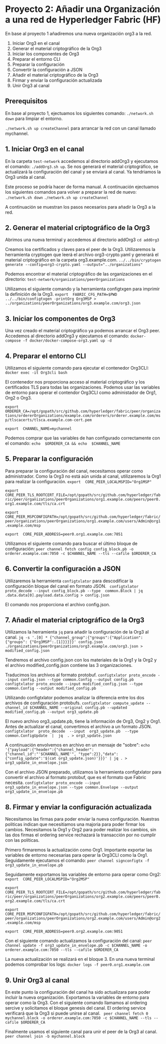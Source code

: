 ﻿

# Proyecto 2: Añadir una Organización a una red de Hyperledger Fabric (HF)

En base al proyecto 1 añadiremos una nueva organización org3 a la red.

1. Iniciar Org3 en el canal
2. Generar el material criptográfico de la Org3
3. Iniciar los componentes de Org3
4. Preparar el entorno CLI
5. Preparar la configuración
6. Convertir la configuración a JSON
7. Añadir el material criptográfico de la Org3
8. Firmar y enviar la configuración actualizada
9. Unir Org3 al canal

## Prerequisitos

En base al proyecto 1, ejectuamos los siguientes comando: 
`./network.sh down` para limpiar el entorno.

`./network.sh up createChannel` para arrancar la red con un canal llamado mychannel.


## 1. Iniciar Org3 en el canal

En la carpeta `test-network` accedemos al directorio addOrg3 y ejecutamos el comando: `./addOrg3.sh up`. Se nos generará el material criptográfico, se actualizará la configuración del canal y se enviará al canal. Ya tendriamos la Org3 unida al canal. 

Este proceso se podría hacer de forma manual. A continuación ejectuamos los siguientes comandos para volver a preparar la red de nuevo: 
`./network.sh down`
`./network.sh up createChannel`

A continuación se muestran los pasos necesarios para añadir la Org3 a la red.

## 2. Generar el material criptográfico de la Org3

Abrimos una nueva terminal y accedemos al directorio addOrg3
`cd addOrg3`

Creamos loa certificados y claves para el peer de la Org3. Utilizaremos la herramienta cryptogen que leerá el archivo org3-crypto.yaml y generará el material criptográfico en la carpeta org3.example.com.
`../../bin/cryptogen generate --config=org3-crypto.yaml --output="../organizations"`

Podemos encontrar el material criptográfico de las organizaciones en el directorio: 
`test-network/organizations/peerOrganizations`

Utilizamos el siguiente comando y la herramienta configtxgen para imprimir la definición de la Org3.
`export  FABRIC_CFG_PATH=$PWD  
../../bin/configtxgen -printOrg Org3MSP > ../organizations/peerOrganizations/org3.example.com/org3.json`

## 3. Iniciar los componentes de Org3
Una vez creado el material criptográfico ya podemos arrancar el Org3 peer. 
Accedemos al directorio addOrg3 y ejecutamos el comando: 
`docker-compose -f docker/docker-compose-org3.yaml up -d`



## 4. Preparar el entorno CLI
Utilizamos el siguiente comando para ejecutar el contenedor Org3CLI:
`docker exec -it Org3cli bash`

El contenedor nos proporciona acceso al material criptográfico y los certificados TLS para todas las organizaciones. Podemos usar las variables de entorno para operar el contendor Org3CLI como administador de Org1, Org2 o Org3.

`export  ORDERER_CA=/opt/gopath/src/github.com/hyperledger/fabric/peer/organizations/ordererOrganizations/example.com/orderers/orderer.example.com/msp/tlscacerts/tlsca.example.com-cert.pem`

`export  CHANNEL_NAME=mychannel`


Podemos comprar que las variables de han configurado correctamente con el comando: 
`echo  $ORDERER_CA && echo  $CHANNEL_NAME`

## 5. Preparar la configuración

Para preparar la configuración del canal, necesitamos operar como administrador. Como la Org3 no está aún unida al canal, utilizaremos la Org1 para realizar la configuración.
`export  CORE_PEER_LOCALMSPID="Org1MSP"`

`export  CORE_PEER_TLS_ROOTCERT_FILE=/opt/gopath/src/github.com/hyperledger/fabric/peer/organizations/peerOrganizations/org1.example.com/peers/peer0.org1.example.com/tls/ca.crt`

`export  CORE_PEER_MSPCONFIGPATH=/opt/gopath/src/github.com/hyperledger/fabric/peer/organizations/peerOrganizations/org1.example.com/users/Admin@org1.example.com/msp`

`export  CORE_PEER_ADDRESS=peer0.org1.example.com:7051`


Utilizamos el siguiente comando para buscar el último bloque de configuración:
`peer channel fetch config config_block.pb -o orderer.example.com:7050 -c $CHANNEL_NAME --tls --cafile $ORDERER_CA`


## 6. Convertir la configuración a JSON

Utilizaremos la herramienta `configtxlator` para descodificar la configuración bloque del canal en formato JSON.
` configtxlator proto_decode --input config_block.pb --type  common.Block | jq .data.data[0].payload.data.config > config.json`

El comando nos proporciona el archivo config.json.

## 7. Añadir el material criptográfico de la Org3

Utilizamos la herramienta `jq` para añadir la configuración de la Org3 al canal.
`jq -s '.[0] * {"channel_group":{"groups":{"Application":{"groups": {"Org3MSP":.[1]}}}}}' config.json ./organizations/peerOrganizations/org3.example.com/org3.json > modified_config.json`

Tendremos el archivo config.json con los materiales de la Org1 y la Org2 y el archivo modified_config.json contiene las 3 organizaciones.

Traducimos los archivos al formato protobuf.
`configtxlator proto_encode --input config.json --type common.Config --output config.pb`
`configtxlator proto_encode --input modified_config.json --type common.Config --output modified_config.pb`

Utilizando configtxlator podemos analizar la diferencia entre los dos archivos de configuración protobufs.
`configtxlator compute_update --channel_id $CHANNEL_NAME --original config.pb --updated modified_config.pb --output org3_update.pb`

El nuevo archivo org3_update.pb, tiene la información de Org3, Org2 y Org1.
Antes de actualizar el canal, convertimos el archivo a un formato JSON. 
`configtxlator  proto_decode  --input  org3_update.pb  --type  common.ConfigUpdate  |  jq  . > org3_update.json`

A continuación envolvemos en archivo en un mensaje de "sobre":
`echo '{"payload":{"header":{"channel_header":{"channel_id":"'$CHANNEL_NAME'", "type":2}},"data":{"config_update":'$(cat org3_update.json)'}}}' | jq . > org3_update_in_envelope.json`

Con el archivo JSON preparado, utilizamos la herramienta configtxlator para convertir el archivo al formato protobuf, que es el formato que Fabric necesita.
`configtxlator proto_encode --input org3_update_in_envelope.json --type common.Envelope --output org3_update_in_envelope.pb`


## 8. Firmar y enviar la configuración actualizada

Necesitamos las firmas para poder enviar la nueva configuración. Nuestras politicas indican que necesitiamos una majoria para poder firmar los cambios. Necesitamos la Org1 y Org2 para poder realizar los cambios, sin las dos firmas el ordering service rechazará la transacción por no cumplir con las políticas.

Primero firmaremos la actualización como Org1. Importante exportar las variables de entorno necesarias para operar la Org3CLI como la Org1. Seguidamente ejecutamos el comando:
`peer channel signconfigtx -f org3_update_in_envelope.pb`

Seguidamente exportamos las variables de entorno para operar como Org2:
`export  CORE_PEER_LOCALMSPID="Org2MSP"`

`export  CORE_PEER_TLS_ROOTCERT_FILE=/opt/gopath/src/github.com/hyperledger/fabric/peer/organizations/peerOrganizations/org2.example.com/peers/peer0.org2.example.com/tls/ca.crt`

`export  CORE_PEER_MSPCONFIGPATH=/opt/gopath/src/github.com/hyperledger/fabric/peer/organizations/peerOrganizations/org2.example.com/users/Admin@org2.example.com/msp`

`export  CORE_PEER_ADDRESS=peer0.org2.example.com:9051`

Con el siguiente comando actualizamos la configuración del canal:
`peer channel update -f org3_update_in_envelope.pb -c $CHANNEL_NAME -o orderer.example.com:7050 --tls --cafile $ORDERER_CA`

La nueva actualización se realizará en el bloque 3. En una nueva terminal podemos comprobar los logs:
`docker logs -f peer0.org1.example.com`

## 9. Unir Org3 al canal

En este punto la configuración del canal ha sido actualizara para poder incluir la nueva organización.
Exportamos la variables de entorno para operar como la Org3. Con el siguiente comando llamamos al ordering sercive y solicitamos el bloque genesis del canal. El ordering service verificará que la Org3 si puede unirse al canal.
` peer channel fetch 0 mychannel.block -o orderer.example.com:7050 -c $CHANNEL_NAME --tls --cafile $ORDERER_CA`

Finalmente usamos el siguiente canal para unir el peer de la Org3 al canal.
`peer channel join -b mychannel.block`

